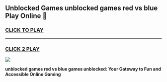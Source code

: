 
## Unblocked Games unblocked games red vs blue Play Online 👋
<h3>
<a href="https://news.freeplayer.one?title=unblocked_games_red_vs_blue&ref=17F">CLICK TO PLAY</a></h3>
<hr>

<h3>
<a href="https://news.freeplayer.one?title=unblocked_games_red_vs_blue&ref=17F">CLICK 2 PLAY</a>
  
</h3>

<a href="https://news.freeplayer.one?title=unblocked_games_red_vs_blue&ref=17F/"><img src="https://clearcache.store/games.png"></a>


**unblocked games red vs blue games unblocked: Your Gateway to Fun and Accessible Online Gaming**

